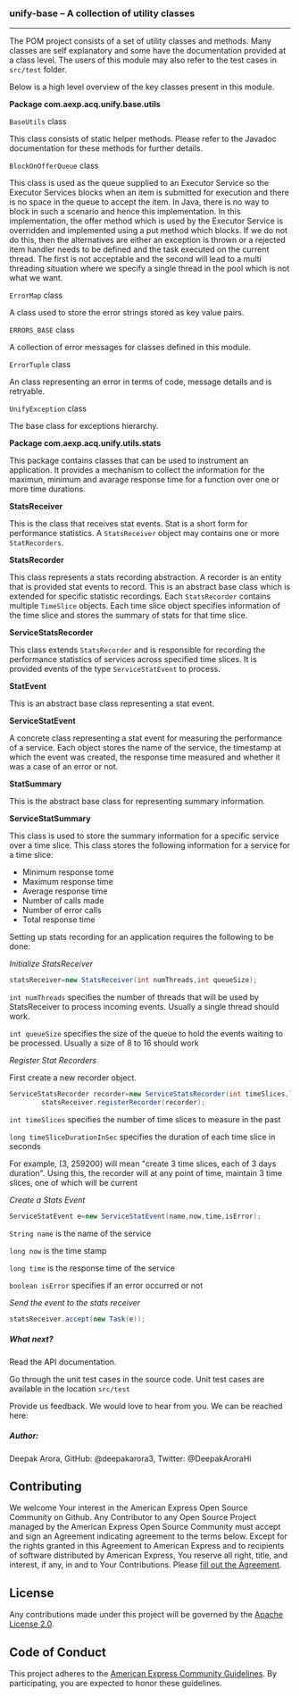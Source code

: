 ### unify-base – A collection of utility classes

---

The POM project consists of a set of utility classes and methods. Many classes are self explanatory and some have the
documentation provided at a class level. The users of this module may also refer to the test cases in `src/test` folder.

Below is a high level overview of the key classes present in this module.

**Package com.aexp.acq.unify.base.utils**

`BaseUtils` class

This class consists of static helper methods. Please refer to the Javadoc documentation for these methods for further
details.

`BlockOnOfferQueue` class

This class is used as the queue supplied to an Executor Service so the Executor Services blocks when an item is
submitted for execution and there is no space in the queue to accept the item. In Java, there is no way to block in such
a scenario and hence this implementation. In this implementation, the offer method which is used by the Executor Service
is overridden and implemented using a put method which blocks. If we do not do this, then the alternatives are either an
exception is thrown or a rejected item handler needs to be defined and the task executed on the current thread. The
first is not acceptable and the second will lead to a multi threading situation where we specify a single thread in the
pool which is not what we want.

`ErrorMap` class

A class used to store the error strings stored as key value pairs.

`ERRORS_BASE` class

A collection of error messages for classes defined in this module.

`ErrorTuple` class

An class representing an error in terms of code, message details and is retryable.

`UnifyException` class

The base class for exceptions hierarchy.

**Package com.aexp.acq.unify.utils.stats**

This package contains classes that can be used to instrument an application. It provides a mechanism to collect the
information for the maximun, minimum and avarage response time for a function over one or more time durations.

**StatsReceiver**

This is the class that receives stat events. Stat is a short form for performance statistics. A `StatsReceiver` object
may contains one or more `StatRecorders`.

**StatsRecorder**

This class represents a stats recording abstraction. A recorder is an entity that is provided stat events to record.
This is an abstract base class which is extended for specific statistic recordings. Each `StatsRecorder` contains
multiple `TimeSlice` objects. Each time slice object specifies information of the time slice and stores the summary of
stats for that time slice.

**ServiceStatsRecorder**

This class extends `StatsRecorder` and is responsible for recording the performance statistics of services across
specified time slices. It is provided events of the type `ServiceStatEvent` to process.

**StatEvent**

This is an abstract base class representing a stat event.

**ServiceStatEvent**

A concrete class representing a stat event for measuring the performance of a service. Each object stores the name of
the service, the timestamp at which the event was created, the response time measured and whether it was a case of an
error or not.

**StatSummary**

This is the abstract base class for representing summary information.

**ServiceStatSummary**

This class is used to store the summary information for a specific service over a time slice. This class stores the
following information for a service for a time slice:

* Minimum response tome
* Maximum response time
* Average response time
* Number of calls made
* Number of error calls
* Total response time

Setting up stats recording for an application requires the following to be done:

*Initialize StatsReceiver*

```java
statsReceiver=new StatsReceiver(int numThreads,int queueSize);
```

`int numThreads` specifies the number of threads that will be used by StatsReceiver to process incoming events. Usually
a single thread should work.

`int queueSize` specifies the size of the queue to hold the events waiting to be processed. Usually a size of 8 to 16
should work

*Register Stat Recorders*

First create a new recorder object.

```java
ServiceStatsRecorder recorder=new ServiceStatsRecorder(int timeSlices,long timeSliceDurationInSec);
        statsReceiver.registerRecorder(recorder);
```

`int timeSlices` specifies the number of time slices to measure in the past

`long timeSliceDurationInSec` specifies the duration of each time slice in seconds

For example, (3, 259200) will mean "create 3 time slices, each of 3 days duration". Using this, the recorder will at any
point of time, maintain 3 time slices, one of which will be current

*Create a Stats Event*

```java
ServiceStatEvent e=new ServiceStatEvent(name,now,time,isError);
```

`String name` is the name of the service

`long now` is the time stamp

`long time` is the response time of the service

`boolean isError` specifies if an error occurred or not

*Send the event to the stats receiver*

```java
statsReceiver.accept(new Task(e));
```

##### What next?

Read the API documentation.

Go through the unit test cases in the source code. Unit test cases are available in the location `src/test`

Provide us feedback. We would love to hear from you. We can be reached here:

##### Author:

Deepak Arora, GitHub: @deepakarora3, Twitter: @DeepakAroraHi

## Contributing

We welcome Your interest in the American Express Open Source Community on Github. Any Contributor to any Open Source
Project managed by the American Express Open Source Community must accept and sign an Agreement indicating agreement to
the terms below. Except for the rights granted in this Agreement to American Express and to recipients of software
distributed by American Express, You reserve all right, title, and interest, if any, in and to Your Contributions.
Please
[fill out the Agreement](https://cla-assistant.io/americanexpress/unify-jdocs).

## License

Any contributions made under this project will be governed by the
[Apache License 2.0](./LICENSE.txt).

## Code of Conduct

This project adheres to the [American Express Community Guidelines](./CODE_OF_CONDUCT.md). By participating, you are
expected to honor these guidelines.

